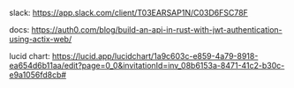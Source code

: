






slack: https://app.slack.com/client/T03EARSAP1N/C03D6FSC78F

docs: https://auth0.com/blog/build-an-api-in-rust-with-jwt-authentication-using-actix-web/

lucid chart: https://lucid.app/lucidchart/1a9c603c-e859-4a79-8918-ea654d6b11aa/edit?page=0_0&invitationId=inv_08b6153a-8471-41c2-b30c-e9a1056fd8cb#